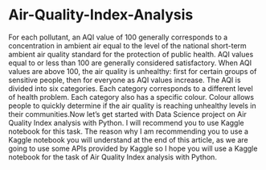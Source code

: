 # Air-Quality-Index-Analysis
For each pollutant, an AQI value of 100 generally corresponds to a concentration in ambient air equal to the level of the national short-term ambient air quality standard for the protection of public health. AQI values ​​equal to or less than 100 are generally considered satisfactory.  When AQI values ​​are above 100, the air quality is unhealthy: first for certain groups of sensitive people, then for everyone as AQI values ​​increase.  The AQI is divided into six categories. Each category corresponds to a different level of health problem. Each category also has a specific colour. Colour allows people to quickly determine if the air quality is reaching unhealthy levels in their communities.Now let’s get started with Data Science project on Air Quality Index analysis with Python. I will recommend you to use Kaggle notebook for this task.   The reason why I am recommending you to use a Kaggle notebook you will understand at the end of this article, as we are going to use some APIs provided by Kaggle so I hope you will use a Kaggle notebook for the task of Air Quality Index analysis with Python.
